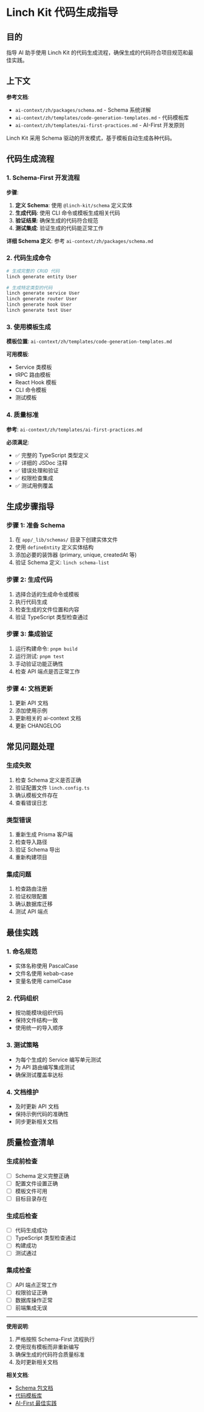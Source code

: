 # Linch Kit 代码生成指导

## 目的

指导 AI 助手使用 Linch Kit 的代码生成流程，确保生成的代码符合项目规范和最佳实践。

## 上下文

**参考文档**:
- `ai-context/zh/packages/schema.md` - Schema 系统详解
- `ai-context/zh/templates/code-generation-templates.md` - 代码模板库
- `ai-context/zh/templates/ai-first-practices.md` - AI-First 开发原则

Linch Kit 采用 Schema 驱动的开发模式，基于模板自动生成各种代码。

## 代码生成流程

### 1. Schema-First 开发流程

**步骤**:
1. **定义 Schema**: 使用 `@linch-kit/schema` 定义实体
2. **生成代码**: 使用 CLI 命令或模板生成相关代码
3. **验证结果**: 确保生成的代码符合规范
4. **测试集成**: 验证生成的代码能正常工作

**详细 Schema 定义**: 参考 `ai-context/zh/packages/schema.md`

### 2. 代码生成命令

```bash
# 生成完整的 CRUD 代码
linch generate entity User

# 生成特定类型的代码
linch generate service User
linch generate router User
linch generate hook User
linch generate test User
```

### 3. 使用模板生成

**模板位置**: `ai-context/zh/templates/code-generation-templates.md`

**可用模板**:
- Service 类模板
- tRPC 路由模板
- React Hook 模板
- CLI 命令模板
- 测试模板

### 4. 质量标准

**参考**: `ai-context/zh/templates/ai-first-practices.md`

**必须满足**:
- ✅ 完整的 TypeScript 类型定义
- ✅ 详细的 JSDoc 注释
- ✅ 错误处理和验证
- ✅ 权限检查集成
- ✅ 测试用例覆盖

## 生成步骤指导

### 步骤 1: 准备 Schema

1. 在 `app/_lib/schemas/` 目录下创建实体文件
2. 使用 `defineEntity` 定义实体结构
3. 添加必要的装饰器 (primary, unique, createdAt 等)
4. 验证 Schema 定义: `linch schema-list`

### 步骤 2: 生成代码

1. 选择合适的生成命令或模板
2. 执行代码生成
3. 检查生成的文件位置和内容
4. 验证 TypeScript 类型检查通过

### 步骤 3: 集成验证

1. 运行构建命令: `pnpm build`
2. 运行测试: `pnpm test`
3. 手动验证功能正确性
4. 检查 API 端点是否正常工作

### 步骤 4: 文档更新

1. 更新 API 文档
2. 添加使用示例
3. 更新相关的 ai-context 文档
4. 更新 CHANGELOG

## 常见问题处理

### 生成失败
1. 检查 Schema 定义是否正确
2. 验证配置文件 `linch.config.ts`
3. 确认模板文件存在
4. 查看错误日志

### 类型错误
1. 重新生成 Prisma 客户端
2. 检查导入路径
3. 验证 Schema 导出
4. 重新构建项目

### 集成问题
1. 检查路由注册
2. 验证权限配置
3. 确认数据库迁移
4. 测试 API 端点

## 最佳实践

### 1. 命名规范
- 实体名称使用 PascalCase
- 文件名使用 kebab-case
- 变量名使用 camelCase

### 2. 代码组织
- 按功能模块组织代码
- 保持文件结构一致
- 使用统一的导入顺序

### 3. 测试策略
- 为每个生成的 Service 编写单元测试
- 为 API 路由编写集成测试
- 确保测试覆盖率达标

### 4. 文档维护
- 及时更新 API 文档
- 保持示例代码的准确性
- 同步更新相关文档

## 质量检查清单

### 生成前检查
- [ ] Schema 定义完整正确
- [ ] 配置文件设置正确
- [ ] 模板文件可用
- [ ] 目标目录存在

### 生成后检查
- [ ] 代码生成成功
- [ ] TypeScript 类型检查通过
- [ ] 构建成功
- [ ] 测试通过

### 集成检查
- [ ] API 端点正常工作
- [ ] 权限验证正确
- [ ] 数据库操作正常
- [ ] 前端集成无误

---

**使用说明**:
1. 严格按照 Schema-First 流程执行
2. 使用现有模板而非重新编写
3. 确保生成的代码符合质量标准
4. 及时更新相关文档

**相关文档**:
- [Schema 包文档](../../ai-context/zh/packages/schema.md)
- [代码模板库](../../ai-context/zh/templates/code-generation-templates.md)
- [AI-First 最佳实践](../../ai-context/zh/templates/ai-first-practices.md)
